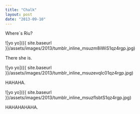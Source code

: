 ```yaml
---
title: "Chalk"
layout: post
date: "2013-09-10"
---
```


Where´s Riu?

![yo yo]({{ site.baseurl }}/assets/images/2013/tumblr_inline_msuzm8iWiS1qz4rgp.jpg)

There she is.

![yo yo]({{ site.baseurl }}/assets/images/2013/tumblr_inline_msuzevqIc01qz4rgp.jpg)

HAHAHA.

![yo yo]({{ site.baseurl }}/assets/images/2013/tumblr_inline_msuzflsbtS1qz4rgp.jpg)

HAHAHAHAHA.
